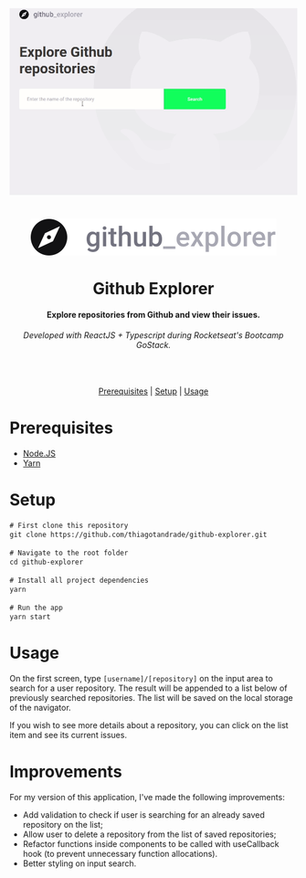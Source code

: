 ![Demo](.github/demo.gif)

<h1 align="center">
  <img  src="src/assets/logo.svg"/>
  <br>
  <br>
  Github Explorer
</h1>

<h4 align="center">
  Explore repositories from Github and view their issues.
</h4>

<h6 align="center">
  Developed with ReactJS + Typescript during Rocketseat's Bootcamp GoStack.
</h6>

<br/>

<p align="center">
  <a href="#prerequisites">Prerequisites</a> |
  <a href="#setup">Setup</a> |
  <a href="#usage">Usage</a>
</p>

# Prerequisites

* [Node.JS](https://nodejs.org/)
* [Yarn](https://classic.yarnpkg.com/)

# Setup
```
# First clone this repository
git clone https://github.com/thiagotandrade/github-explorer.git

# Navigate to the root folder
cd github-explorer

# Install all project dependencies
yarn

# Run the app
yarn start
```

# Usage

On the first screen, type `[username]/[repository]` on the input area to search for a user repository. The result will be appended to a list below of previously searched repositories. The list will be saved on the local storage of the navigator.

If you wish to see more details about a repository, you can click on the list item and see its current issues.

# Improvements
For my version of this application, I've made the following improvements:
- Add validation to check if user is searching for an already saved repository on the list;
- Allow user to delete a repository from the list of saved repositories;
- Refactor functions inside components to be called with useCallback hook (to prevent unnecessary function allocations).
- Better styling on input search.
